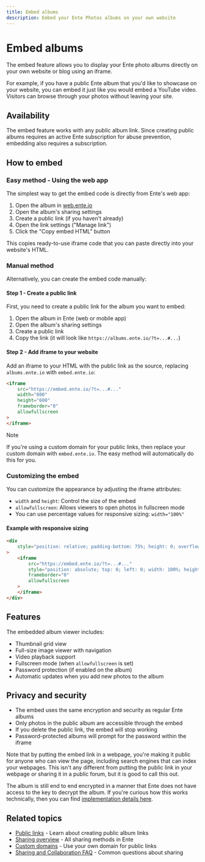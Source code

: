 ```yaml
---
title: Embed albums
description: Embed your Ente Photos albums on your own website
---
```


# Embed albums

The embed feature allows you to display your Ente photo albums directly on your own website or blog using an iframe.

For example, if you have a public Ente album that you'd like to showcase on your website, you can embed it just like you would embed a YouTube video. Visitors can browse through your photos without leaving your site.

## Availability

The embed feature works with any public album link. Since creating public albums requires an active Ente subscription for abuse prevention, embedding also requires a subscription.

## How to embed

### Easy method - Using the web app

The simplest way to get the embed code is directly from Ente's web app:

1. Open the album in [web.ente.io](https://web.ente.io)
2. Open the album's sharing settings
3. Create a public link (if you haven't already)
4. Open the link settings ("Manage link")
5. Click the "Copy embed HTML" button

This copies ready-to-use iframe code that you can paste directly into your website's HTML.

### Manual method

Alternatively, you can create the embed code manually:

#### Step 1 - Create a public link

First, you need to create a public link for the album you want to embed:

1. Open the album in Ente (web or mobile app)
2. Open the album's sharing settings
3. Create a public link
4. Copy the link (it will look like `https://albums.ente.io/?t=...#...`)

#### Step 2 - Add iframe to your website

Add an iframe to your HTML with the public link as the source, replacing `albums.ente.io` with `embed.ente.io`:

```html
<iframe
    src="https://embed.ente.io/?t=...#..."
    width="800"
    height="600"
    frameborder="0"
    allowfullscreen
>
</iframe>
```

> [!NOTE]
>
> If you're using a custom domain for your public links, then replace your custom domain with `embed.ente.io`. The easy method will automatically do this for you.

### Customizing the embed

You can customize the appearance by adjusting the iframe attributes:

- `width` and `height`: Control the size of the embed
- `allowfullscreen`: Allows viewers to open photos in fullscreen mode
- You can use percentage values for responsive sizing: `width="100%"`

#### Example with responsive sizing

```html
<div
    style="position: relative; padding-bottom: 75%; height: 0; overflow: hidden;"
>
    <iframe
        src="https://embed.ente.io/?t=...#..."
        style="position: absolute; top: 0; left: 0; width: 100%; height: 100%;"
        frameborder="0"
        allowfullscreen
    >
    </iframe>
</div>
```

## Features

The embedded album viewer includes:

- Thumbnail grid view
- Full-size image viewer with navigation
- Video playback support
- Fullscreen mode (when `allowfullscreen` is set)
- Password protection (if enabled on the album)
- Automatic updates when you add new photos to the album

## Privacy and security

- The embed uses the same encryption and security as regular Ente albums
- Only photos in the public album are accessible through the embed
- If you delete the public link, the embed will stop working
- Password-protected albums will prompt for the password within the iframe

Note that by putting the embed link in a webpage, you're making it public for anyone who can view the page, including search engines that can index your webpages. This isn't any different from putting the public link in your webpage or sharing it in a public forum, but it is good to call this out.

The album is still end to end encrypted in a manner that Ente does not have access to the key to decrypt the album. If you're curious how this works technically, then you can find [implementation details here](https://ente.io/blog/building-shareable-links/).

## Related topics

* [Public links](/photos/features/sharing-and-collaboration/public-links) - Learn about creating public album links
* [Sharing overview](/photos/features/sharing-and-collaboration/share) - All sharing methods in Ente
* [Custom domains](/photos/features/sharing-and-collaboration/custom-domains/) - Use your own domain for public links
* [Sharing and Collaboration FAQ](/photos/faq/sharing-and-collaboration) - Common questions about sharing
